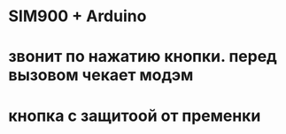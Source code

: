 # SIM900 + Arduino
# звонит по нажатию кнопки. перед вызовом чекает модэм
# кнопка с защитоой от пременки
